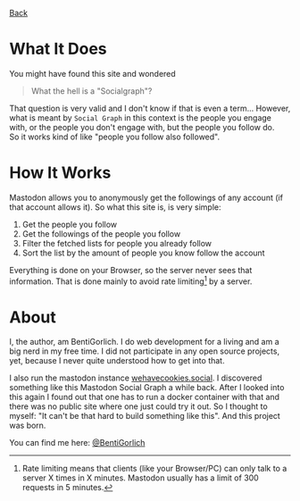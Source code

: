 <a class="btn btn-primary" href="/"><i class="bi bi-arrow-left"></i>  Back</a>

# What It Does
You might have found this site and wondered
> What the hell is a "Socialgraph"?

That question is very valid and I don't know if that is even a term... 
However, what is meant by `Social Graph` in this context is the people you engage with, or the people you don't
engage with, but the people you follow do.  
So it works kind of like "people you follow also followed".

# How It Works
Mastodon allows you to anonymously get the followings of any account (if that account allows it). 
So what this site is, is very simple:

1. Get the people you follow
2. Get the followings of the people you follow
3. Filter the fetched lists for people you already follow
4. Sort the list by the amount of people you know follow the account

Everything is done on your Browser, so the server never sees that information. That is done mainly to avoid 
rate limiting[^eins] by a server. 

[^eins]: Rate limiting means that clients (like your Browser/PC) can only talk to a server X times in X minutes. 
    Mastodon usually has a limit of 300 requests in 5 minutes.

# About
I, the author, am BentiGorlich. I do web development for a living and am a big nerd in my free time. 
I did not participate in any open source projects, yet, because I never quite understood how to get into that.

I also run the mastodon instance [wehavecookies.social](https://wehavecookies.social).
I discovered something like this Mastodon Social Graph a while back. After I looked into this again I found out that 
one has to run a docker container with that and there was no public site where one just could try it out.
So I thought to myself: "It can't be that hard to build something like this". And this project was born.

You can find me here: [@BentiGorlich](https://wehavecookies.social/@BentiGorlich)

